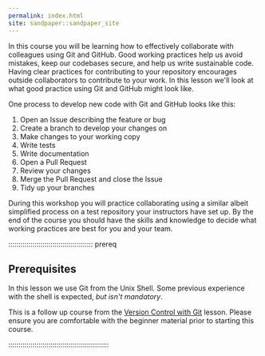 ```yaml
---
permalink: index.html
site: sandpaper::sandpaper_site
---
```


In this course you will be learning how to effectively collaborate
with colleagues using Git and GitHub.
Good working practices help us avoid mistakes,
keep our codebases secure,
and help us write sustainable code.
Having clear practices for contributing to your
repository encourages outside collaborators to
contribute to your work.
In this lesson we'll look at what good practice using
Git and GitHub might look like.

One process to develop new code with Git and GitHub
looks like this:

1. Open an Issue describing the feature or bug
2. Create a branch to develop your changes on
3. Make changes to your working copy
4. Write tests
5. Write documentation
6. Open a Pull Request
7. Review your changes
8. Merge the Pull Request and close the Issue
9. Tidy up your branches

During this workshop you will practice collaborating
using a similar albeit simplified process on a test repository
your instructors have set up.
By the end of the course you should have the skills and knowledge
to decide what working practices are best for you and your team.

::::::::::::::::::::::::::::::::::::::::::  prereq

## Prerequisites

In this lesson we use Git from the Unix Shell.
Some previous experience with the shell is expected,
*but isn't mandatory*.

This is a follow up course from the
[Version Control with Git](https://www.astropython.com/git-novice/)
lesson. Please ensure you are comfortable with the
beginner material prior to starting this course.

::::::::::::::::::::::::::::::::::::::::::::::::::

